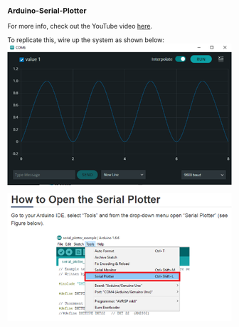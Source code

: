 ### Arduino-Serial-Plotter
For more info, check out the YouTube video [here]().

To replicate this, wire up the system as shown below:
![system_diagram](https://github.com/okaisank/Serial_Plotter/blob/79f874ffd5b92a15b12dfa17dd78db078ca19547/Capture.PNG)





![system_diagram](https://github.com/okaisank/Arduino-Serial-Plotter/blob/e2eb12cdaf1079ba3b8405241749e0755d346f84/Arduino%20Serial%20Plotter/Capture%202.PNG)






